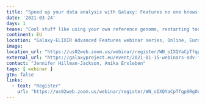 ```yaml
---
title: "Speed up your data analysis with Galaxy: Features no one knows about"
date: '2021-03-24'
days: 1
tease: "Cool stuff like using your own reference genome, restarting tools & workflows, visualizations, ..."
continent: EU
location: "Galaxy-ELIXIR Advanced Features webinar series, Online, Europe"
image: 
location_url: "https://us02web.zoom.us/webinar/register/WN_oIXQYaCpTfqp9RgOu6gj3g"
external_url: "https://galaxyproject.eu/event/2021-01-15-webinars-adv-features-session4/"
contact: "Jennifer Hillman-Jackson, Anika Erxleben"
tags: [ webinar ]
gtn: false
links:
  - text: "Register"
    url: "https://us02web.zoom.us/webinar/register/WN_oIXQYaCpTfqp9RgOu6gj3g"
---
```

